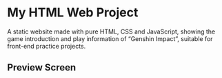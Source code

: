 # My HTML Web Project
A static website made with pure HTML, CSS and JavaScript, showing the game introduction and play information of “Genshin Impact”, suitable for front-end practice projects.
## Preview Screen
